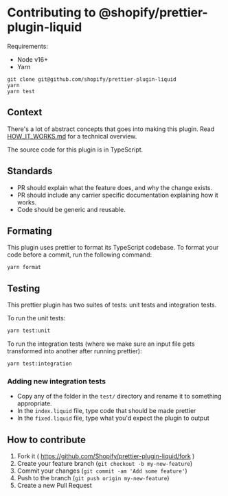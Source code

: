 # Contributing to @shopify/prettier-plugin-liquid

Requirements:

- Node v16+
- Yarn

```
git clone git@github.com/shopify/prettier-plugin-liquid
yarn
yarn test
```

## Context

There's a lot of abstract concepts that goes into making this plugin. Read [HOW_IT_WORKS.md](HOW_IT_WORKS.md) for a technical overview.

The source code for this plugin is in TypeScript.

## Standards

* PR should explain what the feature does, and why the change exists.
* PR should include any carrier specific documentation explaining how it works.
* Code should be generic and reusable.

## Formating

This plugin uses prettier to format its TypeScript codebase. To format your code before a commit, run the following command:

```
yarn format
```

## Testing

This prettier plugin has two suites of tests: unit tests and integration tests.

To run the unit tests:

```bash
yarn test:unit
```

To run the integration tests (where we make sure an input file gets transformed into another after running prettier):

```bash
yarn test:integration
```

### Adding new integration tests

- Copy any of the folder in the `test/` directory and rename it to something appropriate.
- In the `index.liquid` file, type code that should be made prettier
- In the `fixed.liquid` file, type what you'd expect the plugin to output

## How to contribute

1. Fork it ( https://github.com/Shopify/prettier-plugin-liquid/fork )
2. Create your feature branch (`git checkout -b my-new-feature`)
3. Commit your changes (`git commit -am 'Add some feature'`)
4. Push to the branch (`git push origin my-new-feature`)
5. Create a new Pull Request

